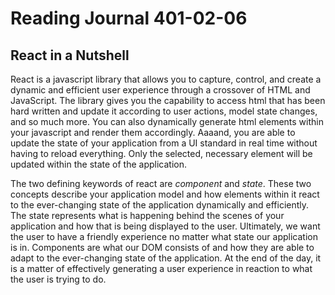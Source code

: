 # Reading Journal 401-02-06

## React in a Nutshell

React is a javascript library that allows you to capture, control, and create a dynamic and efficient user experience through a crossover of HTML and JavaScript.  The library gives you the capability to access html that has been hard written and update it according to user actions, model state changes, and so much more.  You can also dynamically generate html elements within your javascript and render them accordingly.  Aaaand, you are able to update the state of your application from a UI standard in real time without having to reload everything.  Only the selected, necessary element will be updated within the state of the application.

The two defining keywords of react are *component* and *state*.  These two concepts describe your application model and how elements within it react to the ever-changing state of the application dynamically and efficiently.  The state represents what is happening behind the scenes of your application and how that is being displayed to the user.  Ultimately, we want the user to have a friendly experience no matter what state our application is in.  Components are what our DOM consists of and how they are able to adapt to the ever-changing state of the application.  At the end of the day, it is a matter of effectively generating a user experience in reaction to what the user is trying to do.